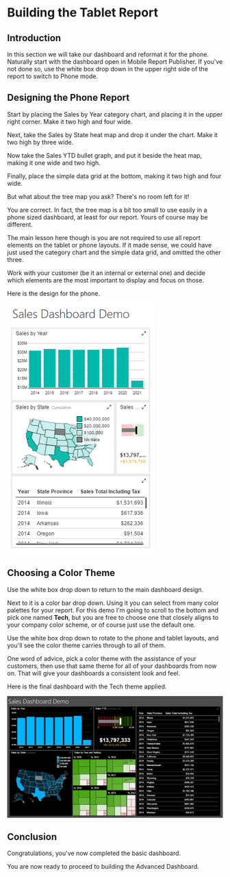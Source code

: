 # Building the Tablet Report

## Introduction

In this section we will take our dashboard and reformat it for the phone. Naturally start with the dashboard open in Mobile Report Publisher. If you've not done so, use the white box drop down in the upper right side of the report to switch to Phone mode.

## Designing the Phone Report

Start by placing the Sales by Year category chart, and placing it in the upper right corner. Make it two high and four wide.

Next, take the Sales by State heat map and drop it under the chart. Make it two high by three wide.

Now take the Sales YTD bullet graph, and put it beside the heat map, making it one wide and two high.

Finally, place the simple data grid at the bottom, making it two high and four wide.

But what about the tree map you ask? There's no room left for it!

You are correct. In fact, the tree map is a bit too small to use easily in a phone sized dashboard, at least for our report. Yours of course may be different.

The main lesson here though is you are not required to use all report elements on the tablet or phone layouts. If it made sense, we could have just used the category chart and the simple data grid, and omitted the other three.

Work with your customer (be it an internal or external one) and decide which elements are the most important to display and focus on those.

Here is the design for the phone.

![Phone Layout](./../images/phone.png)

## Choosing a Color Theme

Use the white box drop down to return to the main dashboard design.

Next to it is a color bar drop down. Using it you can select from many color palettes for your report. For this demo I'm going to scroll to the bottom and pick one named **Tech**, but you are free to choose one that closely aligns to your company color scheme, or of course just use the default one.

Use the white box drop down to rotate to the phone and tablet layouts, and you'll see the color theme carries through to all of them.

One word of advice, pick a color theme with the assistance of your customers, then use that same theme for all of your dashboards from now on. That will give your dashboards a consistent look and feel.

Here is the final dashboard with the Tech theme applied.

![Final Basic Dashboard](./../images/sales-dashboard-demo-final.png)

## Conclusion

Congratulations, you've now completed the basic dashboard.

You are now ready to proceed to building the Advanced Dashboard.
